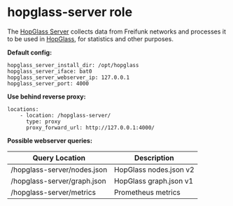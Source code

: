 # hopglass-server role

The [HopGlass Server](https://github.com/hopglass/hopglass-server) collects data from Freifunk networks and processes it to be used in [HopGlass](https://github.com/plumpudding/hopglass), for statistics and other purposes.

**Default config:**

    hopglass_server_install_dir: /opt/hopglass
    hopglass_server_iface: bat0
    hopglass_server_webserver_ip: 127.0.0.1
    hopglass_server_port: 4000

**Use behind reverse proxy:**

    locations:
        - location: /hopglass-server/
          type: proxy
          proxy_forward_url: http://127.0.0.1:4000/

**Possible webserver queries:**

|Query Location         |Description|
|---------------------- |---|
|/hopglass-server/nodes.json            |HopGlass nodes.json v2|
|/hopglass-server/graph.json            |HopGlass graph.json v1|
|/hopglass-server/metrics               |Prometheus metrics|